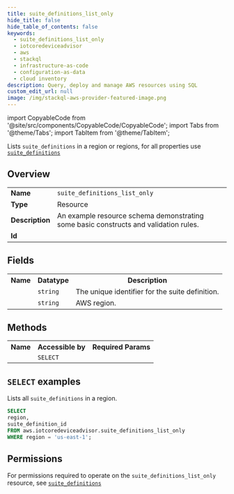 ```yaml
---
title: suite_definitions_list_only
hide_title: false
hide_table_of_contents: false
keywords:
  - suite_definitions_list_only
  - iotcoredeviceadvisor
  - aws
  - stackql
  - infrastructure-as-code
  - configuration-as-data
  - cloud inventory
description: Query, deploy and manage AWS resources using SQL
custom_edit_url: null
image: /img/stackql-aws-provider-featured-image.png
---
```


import CopyableCode from '@site/src/components/CopyableCode/CopyableCode';
import Tabs from '@theme/Tabs';
import TabItem from '@theme/TabItem';

Lists <code>suite_definitions</code> in a region or regions, for all properties use <a href="/services/serviceName/suite_definitions/"><code>suite_definitions</code></a>

## Overview
<table>
<tbody>
<tr><td><b>Name</b></td><td><code>suite_definitions_list_only</code></td></tr>
<tr><td><b>Type</b></td><td>Resource</td></tr>
<tr><td><b>Description</b></td><td>An example resource schema demonstrating some basic constructs and validation rules.</td></tr>
<tr><td><b>Id</b></td><td><CopyableCode code="aws.iotcoredeviceadvisor.suite_definitions_list_only" /></td></tr>
</tbody>
</table>

## Fields
<table>
<tbody>
<tr><th>Name</th><th>Datatype</th><th>Description</th></tr><tr><td><CopyableCode code="suite_definition_id" /></td><td><code>string</code></td><td>The unique identifier for the suite definition.</td></tr>
<tr><td><CopyableCode code="region" /></td><td><code>string</code></td><td>AWS region.</td></tr>
</tbody>
</table>

## Methods

<table>
<tbody>
  <tr>
    <th>Name</th>
    <th>Accessible by</th>
    <th>Required Params</th>
  </tr>
  <tr>
    <td><CopyableCode code="list_resources" /></td>
    <td><code>SELECT</code></td>
    <td><CopyableCode code="region" /></td>
  </tr>
</tbody>
</table>

## `SELECT` examples
Lists all <code>suite_definitions</code> in a region.
```sql
SELECT
region,
suite_definition_id
FROM aws.iotcoredeviceadvisor.suite_definitions_list_only
WHERE region = 'us-east-1';
```


## Permissions

For permissions required to operate on the <code>suite_definitions_list_only</code> resource, see <a href="/services/iotcoredeviceadvisor/suite_definitions/#permissions"><code>suite_definitions</code></a>

